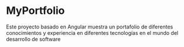 # MyPortfolio

Este proyecto basado en Angular muestra un portafolio de diferentes conocimientos y experiencia en diferentes tecnologías en el mundo del desarrollo de software
